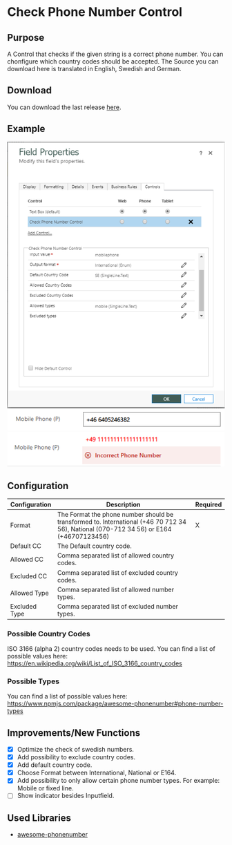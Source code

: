 # Check Phone Number Control
## Purpose
A Control that checks if the given string is a correct phone number. You can chonfigure which country codes should be accepted.
The Source you can download here is translated in English, Swedish and German.

## Download
You can download the last release [here](https://github.com/BenediktBergmann/PCF-Controls/releases).

## Example
![Configuration](/CheckPhoneNumberControl/Screenshots/Configuration2.png)
![CorrectSSSN](/CheckPhoneNumberControl/Screenshots/Correct.png)
![IncorrectSSSN](/CheckPhoneNumberControl/Screenshots/Incorrect.png)

## Configuration
Configuration | Description | Required
------------ | ------------- | -------------
Format | The Format the phone number should be transformed to. International (+46 70 712 34 56), National (070-712 34 56) or E164 (+46707123456) | X
Default CC | The Default country code. |
Allowed CC | Comma separated list of allowed country codes. | 
Excluded CC | Comma separated list of excluded country codes. | 
Allowed Type | Comma separated list of allowed number types. |
Excluded Type | Comma separated list of excluded number types. |

### Possible Country Codes
ISO 3166 (alpha 2) country codes needs to be used. You can find a list of possible values here: https://en.wikipedia.org/wiki/List_of_ISO_3166_country_codes

### Possible Types
You can find a list of possible values here: https://www.npmjs.com/package/awesome-phonenumber#phone-number-types

## Improvements/New Functions
- [X] Optimize the check of swedish numbers.
- [X] Add possibility to exclude country codes.
- [X] Add default country code.
- [X] Choose Format between International, National or E164.
- [X] Add possibility to only allow certain phone number types. For example: Mobile or fixed line.
- [ ] Show indicator besides Inputfield.

## Used Libraries
- [awesome-phonenumber](https://www.npm.red/package/awesome-phonenumber)
